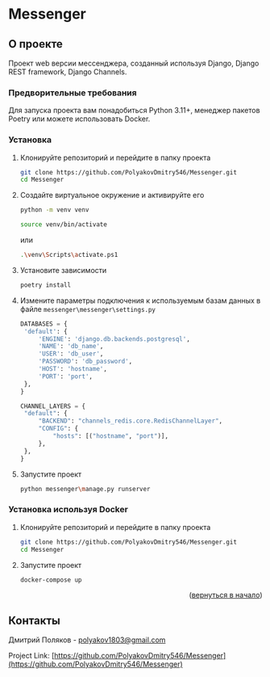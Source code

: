 <a name="readme-top"></a>
# Messenger

<!-- ABOUT THE PROJECT -->
## О проекте

Проект web версии мессенджера, созданный используя Django, Django REST framework, Django Channels.


<!-- GETTING STARTED -->
### Предворительные требования

Для запуска проекта вам понадобиться Python 3.11+, менеджер пакетов Poetry или можете использовать Docker.

### Установка

1. Клонируйте репозиторий и перейдите в папку проекта
   ```sh
   git clone https://github.com/PolyakovDmitry546/Messenger.git
   cd Messenger
   ```
2. Создайте виртуальное окружение и активируйте его
   ```sh
   python -m venv venv
   ```
   ```sh
   source venv/bin/activate
   ```
   или
   ```sh
   .\venv\Scripts\activate.ps1
   ```
3. Установите зависимости
   ```sh
   poetry install
   ```
4. Измените параметры подключения к используемым базам данных в файле `messenger\messenger\settings.py`
   ```py
   DATABASES = {
    'default': {
        'ENGINE': 'django.db.backends.postgresql',
        'NAME': 'db_name',
        'USER': 'db_user',
        'PASSWORD': 'db_password',
        'HOST': 'hostname',
        'PORT': 'port',
    },
   }
   
   CHANNEL_LAYERS = {
    "default": {
        "BACKEND": "channels_redis.core.RedisChannelLayer",
        "CONFIG": {
            "hosts": [("hostname", "port")],
        },
    },
   }
   ```
5. Запустите проект
   ```sh
   python messenger\manage.py runserver
   ```

### Установка используя Docker

1. Клонируйте репозиторий и перейдите в папку проекта
   ```sh
   git clone https://github.com/PolyakovDmitry546/Messenger.git
   cd Messenger
   ```
2. Запустите проект
   ```sh
   docker-compose up
   ```

<p align="right">(<a href="#readme-top">вернуться в начало</a>)</p>


<!-- CONTACT -->
## Контакты

Дмитрий Поляков - polyakov1803@gmail.com

Project Link: [https://github.com/PolyakovDmitry546/Messenger](https://github.com/PolyakovDmitry546/Messenger)
